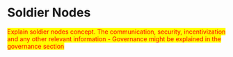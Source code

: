 # Soldier Nodes

<mark style="color:red;">Explain soldier nodes concept. The communication, security, incentivization and any other relevant information - Governance might be explained in the governance section</mark>
